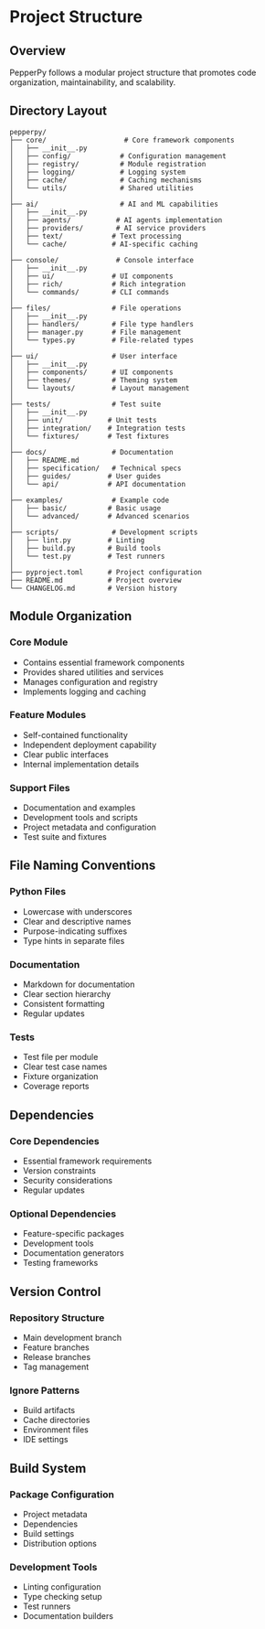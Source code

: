 # Project Structure

## Overview
PepperPy follows a modular project structure that promotes code organization, maintainability, and scalability.

## Directory Layout

    pepperpy/
    ├── core/                   # Core framework components
    │   ├── __init__.py
    │   ├── config/            # Configuration management
    │   ├── registry/          # Module registration
    │   ├── logging/           # Logging system
    │   ├── cache/             # Caching mechanisms
    │   └── utils/             # Shared utilities
    │
    ├── ai/                    # AI and ML capabilities
    │   ├── __init__.py
    │   ├── agents/           # AI agents implementation
    │   ├── providers/        # AI service providers
    │   ├── text/            # Text processing
    │   └── cache/           # AI-specific caching
    │
    ├── console/              # Console interface
    │   ├── __init__.py
    │   ├── ui/              # UI components
    │   ├── rich/            # Rich integration
    │   └── commands/        # CLI commands
    │
    ├── files/               # File operations
    │   ├── __init__.py
    │   ├── handlers/        # File type handlers
    │   ├── manager.py       # File management
    │   └── types.py         # File-related types
    │
    ├── ui/                  # User interface
    │   ├── __init__.py
    │   ├── components/      # UI components
    │   ├── themes/          # Theming system
    │   └── layouts/         # Layout management
    │
    ├── tests/               # Test suite
    │   ├── __init__.py
    │   ├── unit/           # Unit tests
    │   ├── integration/    # Integration tests
    │   └── fixtures/       # Test fixtures
    │
    ├── docs/                # Documentation
    │   ├── README.md
    │   ├── specification/   # Technical specs
    │   ├── guides/         # User guides
    │   └── api/            # API documentation
    │
    ├── examples/            # Example code
    │   ├── basic/          # Basic usage
    │   └── advanced/       # Advanced scenarios
    │
    ├── scripts/             # Development scripts
    │   ├── lint.py         # Linting
    │   ├── build.py        # Build tools
    │   └── test.py         # Test runners
    │
    ├── pyproject.toml      # Project configuration
    ├── README.md           # Project overview
    └── CHANGELOG.md        # Version history

## Module Organization

### Core Module
- Contains essential framework components
- Provides shared utilities and services
- Manages configuration and registry
- Implements logging and caching

### Feature Modules
- Self-contained functionality
- Independent deployment capability
- Clear public interfaces
- Internal implementation details

### Support Files
- Documentation and examples
- Development tools and scripts
- Project metadata and configuration
- Test suite and fixtures

## File Naming Conventions

### Python Files
- Lowercase with underscores
- Clear and descriptive names
- Purpose-indicating suffixes
- Type hints in separate files

### Documentation
- Markdown for documentation
- Clear section hierarchy
- Consistent formatting
- Regular updates

### Tests
- Test file per module
- Clear test case names
- Fixture organization
- Coverage reports

## Dependencies

### Core Dependencies
- Essential framework requirements
- Version constraints
- Security considerations
- Regular updates

### Optional Dependencies
- Feature-specific packages
- Development tools
- Documentation generators
- Testing frameworks

## Version Control

### Repository Structure
- Main development branch
- Feature branches
- Release branches
- Tag management

### Ignore Patterns
- Build artifacts
- Cache directories
- Environment files
- IDE settings

## Build System

### Package Configuration
- Project metadata
- Dependencies
- Build settings
- Distribution options

### Development Tools
- Linting configuration
- Type checking setup
- Test runners
- Documentation builders